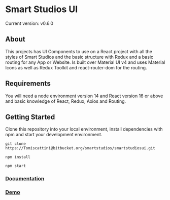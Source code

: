# Smart Studios UI

Current version: v0.6.0

## About

This projects has UI Components to use on a React project with all the styles of Smart Studios and the basic structure with Redux and a basic routing for any App or Website. Is built over Material UI v4 and uses Material Icons as well as Redux Toolkit and react-router-dom for the routing.

## Requirements

You will need a node environment version 14 and React version 16 or above and basic knowledge of React, Redux, Axios and Routing.

## Getting Started

Clone this repository into your local environment, install dependencies with npm and start your development environment.

```
git clone https://Tomiscattini@bitbucket.org/smartstudios/smartstudiosui.git

npm install

npm start
```

### [Documentation](/documentation.md)

### [Demo](http://dev.smartstudios.io/smartstudiosui/)
